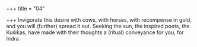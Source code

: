 +++
title = "04"

+++
Invigorate this desire with cows, with horses, with recompense in gold,  and you will (further) spread it out.
Seeking the sun, the inspired poets, the Kuśikas, have made with their  thoughts a (ritual) conveyance for you, for Indra.